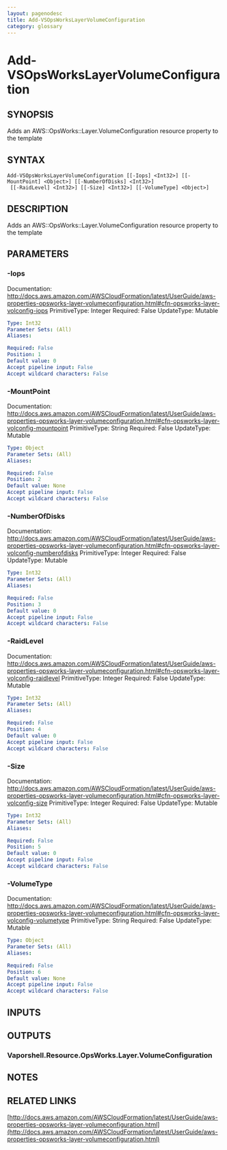 ```yaml
---
layout: pagenodesc
title: Add-VSOpsWorksLayerVolumeConfiguration
category: glossary
---
```


# Add-VSOpsWorksLayerVolumeConfiguration

## SYNOPSIS
Adds an AWS::OpsWorks::Layer.VolumeConfiguration resource property to the template

## SYNTAX

```
Add-VSOpsWorksLayerVolumeConfiguration [[-Iops] <Int32>] [[-MountPoint] <Object>] [[-NumberOfDisks] <Int32>]
 [[-RaidLevel] <Int32>] [[-Size] <Int32>] [[-VolumeType] <Object>]
```

## DESCRIPTION
Adds an AWS::OpsWorks::Layer.VolumeConfiguration resource property to the template

## PARAMETERS

### -Iops
Documentation: http://docs.aws.amazon.com/AWSCloudFormation/latest/UserGuide/aws-properties-opsworks-layer-volumeconfiguration.html#cfn-opsworks-layer-volconfig-iops
PrimitiveType: Integer
Required: False
UpdateType: Mutable

```yaml
Type: Int32
Parameter Sets: (All)
Aliases: 

Required: False
Position: 1
Default value: 0
Accept pipeline input: False
Accept wildcard characters: False
```

### -MountPoint
Documentation: http://docs.aws.amazon.com/AWSCloudFormation/latest/UserGuide/aws-properties-opsworks-layer-volumeconfiguration.html#cfn-opsworks-layer-volconfig-mountpoint
PrimitiveType: String
Required: False
UpdateType: Mutable

```yaml
Type: Object
Parameter Sets: (All)
Aliases: 

Required: False
Position: 2
Default value: None
Accept pipeline input: False
Accept wildcard characters: False
```

### -NumberOfDisks
Documentation: http://docs.aws.amazon.com/AWSCloudFormation/latest/UserGuide/aws-properties-opsworks-layer-volumeconfiguration.html#cfn-opsworks-layer-volconfig-numberofdisks
PrimitiveType: Integer
Required: False
UpdateType: Mutable

```yaml
Type: Int32
Parameter Sets: (All)
Aliases: 

Required: False
Position: 3
Default value: 0
Accept pipeline input: False
Accept wildcard characters: False
```

### -RaidLevel
Documentation: http://docs.aws.amazon.com/AWSCloudFormation/latest/UserGuide/aws-properties-opsworks-layer-volumeconfiguration.html#cfn-opsworks-layer-volconfig-raidlevel
PrimitiveType: Integer
Required: False
UpdateType: Mutable

```yaml
Type: Int32
Parameter Sets: (All)
Aliases: 

Required: False
Position: 4
Default value: 0
Accept pipeline input: False
Accept wildcard characters: False
```

### -Size
Documentation: http://docs.aws.amazon.com/AWSCloudFormation/latest/UserGuide/aws-properties-opsworks-layer-volumeconfiguration.html#cfn-opsworks-layer-volconfig-size
PrimitiveType: Integer
Required: False
UpdateType: Mutable

```yaml
Type: Int32
Parameter Sets: (All)
Aliases: 

Required: False
Position: 5
Default value: 0
Accept pipeline input: False
Accept wildcard characters: False
```

### -VolumeType
Documentation: http://docs.aws.amazon.com/AWSCloudFormation/latest/UserGuide/aws-properties-opsworks-layer-volumeconfiguration.html#cfn-opsworks-layer-volconfig-volumetype
PrimitiveType: String
Required: False
UpdateType: Mutable

```yaml
Type: Object
Parameter Sets: (All)
Aliases: 

Required: False
Position: 6
Default value: None
Accept pipeline input: False
Accept wildcard characters: False
```

## INPUTS

## OUTPUTS

### Vaporshell.Resource.OpsWorks.Layer.VolumeConfiguration

## NOTES

## RELATED LINKS

[http://docs.aws.amazon.com/AWSCloudFormation/latest/UserGuide/aws-properties-opsworks-layer-volumeconfiguration.html](http://docs.aws.amazon.com/AWSCloudFormation/latest/UserGuide/aws-properties-opsworks-layer-volumeconfiguration.html)

